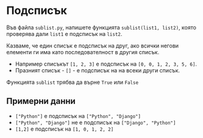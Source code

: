 # Подсписък

Във файла `sublist.py`, напишете функцията `sublist(list1, list2)`, която проверява дали `list1` е подсписък на `list2`.

Казваме, че един списък е подсписък на друг, ако всички негови елементи ги има като последователност в другия списък.

* Например списъкът `[1, 2, 3]` е подсписък на `[0, 0, 1, 2, 3, 5, 6]`.
* Празният списък - `[]` - е подсписък на на всеки други списък.

Функцията `sublist` трябва да върне `True` или `False`

## Примерни данни

* `["Python"]` е подсписък на `["Python", "Django"]`
* `["Python", "Django"]` не е подсписък на  `["Django", "Python"]`
* `[1,2]` e подсписък на `[1, 0, 1, 2, 2]`

